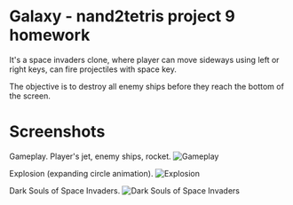 # Galaxy - nand2tetris project 9 homework

It's a space invaders clone, where player can move sideways using left or right keys,
can fire projectiles with space key.

The objective is to destroy all enemy ships before they reach the bottom of the screen.

# Screenshots
Gameplay. Player's jet, enemy ships, rocket.
![Gameplay](https://raw.githubusercontent.com/kmerenkov/galaxy/master/media/game.png)

Explosion (expanding circle animation).
![Explosion](https://raw.githubusercontent.com/kmerenkov/galaxy/master/media/explosion.png)

Dark Souls of Space Invaders.
![Dark Souls of Space Invaders](https://raw.githubusercontent.com/kmerenkov/galaxy/master/media/game_over.png)
